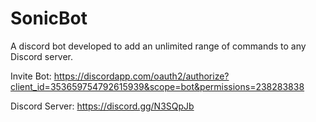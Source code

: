 # SonicBot
A discord bot developed to add an unlimited range of commands to any Discord server.

Invite Bot: https://discordapp.com/oauth2/authorize?client_id=353659754792615939&scope=bot&permissions=238283838

Discord Server: https://discord.gg/N3SQpJb
